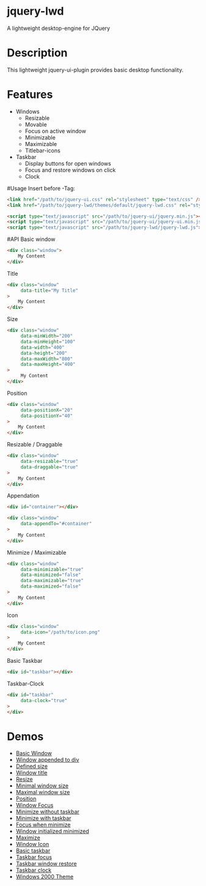 # jquery-lwd
A lightweight desktop-engine for JQuery

# Description
This lightweight jquery-ui-plugin provides basic desktop functionality.

# Features
<ul>
    <li>
        Windows
        <ul>
            <li>Resizable</li>
            <li>Movable</li>
            <li>Focus on active window</li>
            <li>Minimizable</li>
            <li>Maximizable</li>
            <li>Titlebar-icons</li>
        </ul>
    </li>
    <li>
        Taskbar
        <ul>
            <li>Display buttons for open windows</li>
            <li>Focus and restore windows on click</li>
            <li>Clock</li>
        </ul>
    </li>
</ul>

#Usage
Insert before </head>-Tag:
```html
<link href="/path/to/jquery-ui.css" rel="stylesheet" type="text/css" />
<link href="/path/to/jquery-lwd/themes/default/jquery-lwd.css" rel="stylesheet" type="text/css" />

<script type="text/javascript" src="/path/to/jquery-ui/jquery.min.js"></script>
<script type="text/javascript" src="/path/to/jquery-ui/jquery-ui.min.js"></script>
<script type="text/javascript" src="/path/to/jquery-lwd/jquery-lwd.js"></script>
```

#API
Basic window
```html
<div class="window">
    My Content
</div>
```
Title
```html
<div class="window" 
     data-title="My Title"
>
    My Content
</div>
```
Size
```html
<div class="window" 
     data-minWidth="200" 
     data-minHeight="100" 
     data-width="400" 
     data-height="200" 
     data-maxWidth="800" 
     data-maxHeight="400"
>
     My Content
</div>
```
Position
```html
<div class="window" 
     data-positionX="20"
     data-positionY="40"
>
    My Content
</div>
```
Resizable / Draggable
```html
<div class="window" 
     data-resizable="true"
     data-draggable="true"
>
    My Content
</div>
```
Appendation
```html
<div id="container"></div>

<div class="window" 
     data-appendTo="#container"
>
    My Content
</div>
```
Minimize / Maximizable
```html
<div class="window" 
     data-minimizable="true"
     data-minimized="false"
     data-maximizable="true"
     data-maximized="false"
>
    My Content
</div>
```
Icon
```html
<div class="window" 
     data-icon="/path/to/icon.png"
>
    My Content
</div>
```
Basic Taskbar
```html
<div id="taskbar"></div>
```
Taskbar-Clock
```html
<div id="taskbar"
     data-clock="true"
>
</div>
```

# Demos
<ul>
    <li><a href="https://mstellmacher.github.io/jquery-lwd/demo/1-windows_1-basic.html">Basic Window</a></li>
    <li><a href="https://mstellmacher.github.io/jquery-lwd/demo/1-windows_2-appendTo.html">Window appended to div</a></li>
    <li><a href="https://mstellmacher.github.io/jquery-lwd/demo/1-windows_3-size.html">Defined size</a></li>
    <li><a href="https://mstellmacher.github.io/jquery-lwd/demo/1-windows_4-title.html">Window title</a></li>
    <li><a href="https://mstellmacher.github.io/jquery-lwd/demo/1-windows_5-resize.html">Resize</a></li>
    <li><a href="https://mstellmacher.github.io/jquery-lwd/demo/1-windows_6-minSize.html">Minimal window size</a></li>
    <li><a href="https://mstellmacher.github.io/jquery-lwd/demo/1-windows_7-maxSize.html">Maximal window size</a></li>
    <li><a href="https://mstellmacher.github.io/jquery-lwd/demo/1-windows_8-position.html">Position</a></li>
    <li><a href="https://mstellmacher.github.io/jquery-lwd/demo/1-windows_9-closeFocus.html">Window Focus</a></li>
    <li><a href="https://mstellmacher.github.io/jquery-lwd/demo/1-windows_10-minimize-withoutTaskbar.html">Minimize without taskbar</a></li>
    <li><a href="https://mstellmacher.github.io/jquery-lwd/demo/1-windows_11-minimizeWithTaskbar.html">Minimize with taskbar</a></li>
    <li><a href="https://mstellmacher.github.io/jquery-lwd/demo/1-windows_12-minimizeFocus.html">Focus when minimize</a></li>
    <li><a href="https://mstellmacher.github.io/jquery-lwd/demo/1-windows_13-minimizeInitialized.html">Window initialized minimized</a></li>
    <li><a href="https://mstellmacher.github.io/jquery-lwd/demo/1-windows_14-maximize.html">Maximize</a></li>
    <li><a href="https://mstellmacher.github.io/jquery-lwd/demo/1-windows_15-icon.html">Window Icon</a></li>
    <li><a href="https://mstellmacher.github.io/jquery-lwd/demo/2-taskbar_1-basic.html">Basic taskbar</a></li>
    <li><a href="https://mstellmacher.github.io/jquery-lwd/demo/2-taskbar_2-focus.html">Taskbar focus</a></li>
    <li><a href="https://mstellmacher.github.io/jquery-lwd/demo/2-taskbar_3-restore.html">Taskbar window restore</a></li>
    <li><a href="https://mstellmacher.github.io/jquery-lwd/demo/2-taskbar_4-clock.html">Taskbar clock</a></li>
    <li><a href="https://mstellmacher.github.io/jquery-lwd/demo/3-themes_1-windows2000.html">Windows 2000 Theme</a></li>
</ul>
